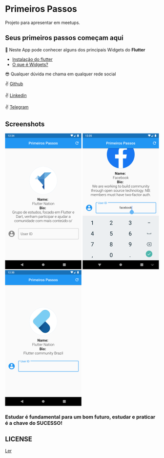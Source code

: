 # Primeiros Passos

Projeto para apresentar em meetups.

## Seus primeiros passos começam aqui

:iphone: Neste App pode conhecer alguns dos principais Widgets do **Flutter**

- [Instalação do flutter](https://flutter.dev/docs/get-started)
- [O que é Widgets?](https://flutter.dev/docs/development/ui/widgets)

:sunglasses: Qualquer dúvida me chama em qualquer rede social

:v: [Github](https://github.com/DuhAlonso)

:v: [Linkedin](https://www.linkedin.com/in/eduardo-alonso-685509b7/)

:v: [Telegram](https://t.me/duhalonso)

## Screenshots

<img src="https://github.com/DuhAlonso/app_primeiros_passos/blob/master/screenshot/default.png" width="250"> <img src="https://github.com/DuhAlonso/app_primeiros_passos/blob/master/screenshot/facebook_search.png" width="250"> <img src="https://github.com/DuhAlonso/app_primeiros_passos/blob/master/screenshot/flutter_nation.png" width="250">

### Estudar é fundamental para um bom futuro, estudar e praticar é a chave do SUCESSO!

## LICENSE

[Ler](https://github.com/DuhAlonso/app_primeiros_passos/blob/master/LICENSE.md)